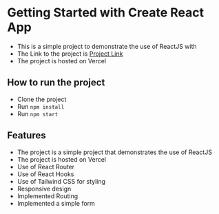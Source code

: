 # Getting Started with Create React App

- This is a simple project to demonstrate the use of ReactJS with 
- The Link to the project is [Project Link](https://dummy-react-frontend.vercel.app/)
- The project is hosted on Vercel

## How to run the project
- Clone the project
- Run `npm install`
- Run `npm start`


## Features
- The project is a simple project that demonstrates the use of ReactJS
- The project is hosted on Vercel
- Use of React Router
- Use of React Hooks
- Use of Tailwind CSS for styling
- Responsive design
- Implemented Routing
- Implemented a simple form

 